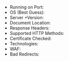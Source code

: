 - Running on Port:
- OS (Best Guess):
- Server +Version:
- Document Location:
- Response Headers:
- Supported HTTP Methods:
- Certificate Checked:
- Technologies:
- WAF:
- Bad Redirects:
